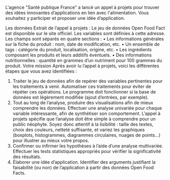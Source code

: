 L'agence "Santé publique France" a lancé un appel à projets pour trouver des idées innovantes d’applications en lien avec l'alimentation. Vous souhaitez y participer et proposer une idée d’application.
 
Les données
Extrait de l’appel à projets :
Le jeu de données Open Food Fact est disponible sur le site officiel. Les variables sont définies à cette adresse.
Les champs sont séparés en quatre sections :
•	Les informations générales sur la fiche du produit : nom, date de modification, etc.
•	Un ensemble de tags : catégorie du produit, localisation, origine, etc.
•	Les ingrédients composant les produits et leurs additifs éventuels.
•	Des informations nutritionnelles : quantité en grammes d’un nutriment pour 100 grammes du produit.
Votre mission
Après avoir lu l’appel à projets, voici les différentes étapes que vous avez identifiées :
1) Traiter le jeu de données afin de repérer des variables pertinentes pour les traitements à venir. Automatiser ces traitements pour éviter de répéter ces opérations.
Le programme doit fonctionner si la base de données est légèrement modifiée (ajout d’entrées, par exemple).
2) Tout au long de l’analyse, produire des visualisations afin de mieux comprendre les données. Effectuer une analyse univariée pour chaque variable intéressante, afin de synthétiser son comportement.
L’appel à projets spécifie que l’analyse doit être simple à comprendre pour un public néophyte. Soyez donc attentif à la lisibilité : taille des textes, choix des couleurs, netteté suffisante, et variez les graphiques (boxplots, histogrammes, diagrammes circulaires, nuages de points…) pour illustrer au mieux votre propos.
3) Confirmer ou infirmer les hypothèses  à l’aide d’une analyse multivariée. Effectuer les tests statistiques appropriés pour vérifier la significativité des résultats.
4) Élaborer une idée d’application. Identifier des arguments justifiant la faisabilité (ou non) de l’application à partir des données Open Food Facts.
